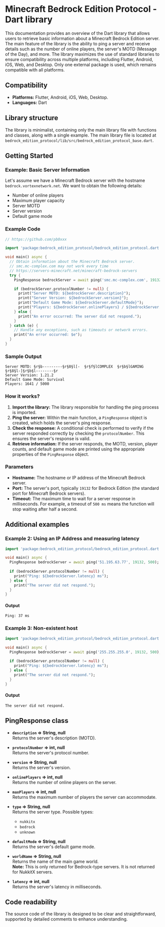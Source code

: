 # Minecraft Bedrock Edition Protocol - Dart library

This documentation provides an overview of the Dart library that allows users to retrieve basic information about a Minecraft Bedrock Edition server.
The main feature of the library is the ability to ping a server and receive details such as the number of online players, the server's MOTD (Message of the Day), and more.
The library maximizes the use of standard libraries to ensure compatibility across multiple platforms, including Flutter, Android, iOS, Web, and Desktop.
Only one external package is used, which remains compatible with all platforms.

## Compatibility

- **Platforms:** Flutter, Android, iOS, Web, Desktop.
- **Languages:** Dart

## Library structure

The library is minimalist, containing only the main library file with functions and classes, along with a single example.
The main library file is located at `bedrock_edition_protocol/lib/src/bedrock_edition_protocol_base.dart`.

## Getting Started

### Example: Basic Server Information

Let's assume we have a Minecraft Bedrock server with the hostname `bedrock.vortexnetwork.net`. We want to obtain the following details:

- Number of online players
- Maximum player capacity
- Server MOTD
- Server version
- Default game mode

### Example Code

```dart
// https://github.com/pb0xxx

import 'package:bedrock_edition_protocol/bedrock_edition_protocol.dart';

void main() async {
  // Obtain information about the Minecraft Bedrock server.
  // smc.mc-complex.com may not work every time
  // https://servers-minecraft.net/minecraft-bedrock-servers
  try {
    PingResponse bedrockServer = await ping('smc.mc-complex.com', 19132, 500);

    if (bedrockServer.protocolNumber != null) {
      print("Server MOTD: ${bedrockServer.description}");
      print("Server Version: ${bedrockServer.version}");
      print("Default Game Mode: ${bedrockServer.defaultMode}");
      print("Players: ${bedrockServer.onlinePlayers} / ${bedrockServer.maxPlayers}");
    } else {
      print("An error occurred: The server did not respond.");
    }
  } catch (e) {
    // Handle any exceptions, such as timeouts or network errors.
    print("An error occurred: $e");
  }
}
```

### Sample Output

```
Server MOTD: §r§b---------§r§8§l[-  §r§f§lCOMPLEX  §r§b§lGAMING  §r§8§l-]§r§b§l--------§r
Server Version: 1.21.2
Default Game Mode: Survival
Players: 1641 / 5000
```

### How it works?

1. **Import the library:** The library responsible for handling the ping process is imported.
2. **Ping the server:** Within the main function, a `PingResponse` object is created, which holds the server's ping response.
3. **Check the response:** A conditional check is performed to verify if the server responded correctly by checking the `protocolNumber`. This ensures the server's response is valid.
4. **Retrieve information:** If the server responds, the MOTD, version, player counts, and default game mode are printed using the appropriate properties of the `PingResponse` object.

### Parameters

- **Hostname:** The hostname or IP address of the Minecraft Bedrock server.
- **Port:** The server's port, typically `19132` for Bedrock Edition (the standard port for Minecraft Bedrock servers).
- **Timeout:** The maximum time to wait for a server response in milliseconds. For example, a timeout of `500 ms` means the function will stop waiting after half a second.

## Additional examples

### Example 2: Using an IP Address and measuring latency

```dart
import 'package:bedrock_edition_protocol/bedrock_edition_protocol.dart';

void main() async {
  PingResponse bedrockServer = await ping('51.195.63.77', 19132, 500); // Obtain server data.
  
  if (bedrockServer.protocolNumber != null) {
    print("Ping: ${bedrockServer.latency} ms");
  } else {
    print("The server did not respond.");
  }
}
```

#### Output

```
Ping: 37 ms
```

### Example 3: Non-existent host

```dart
import 'package:bedrock_edition_protocol/bedrock_edition_protocol.dart';

void main() async {
  PingResponse bedrockServer = await ping('255.255.255.0', 19132, 500); // Obtain server data.
  
  if (bedrockServer.protocolNumber != null) {
    print("Ping: ${bedrockServer.latency} ms");
  } else {
    print("The server did not respond.");
  }
}
```

#### Output

```
The server did not respond.
```

## PingResponse class

- **`description` ⇒ String, null**  
  Returns the server's description (MOTD).

- **`protocolNumber` ⇒ int, null**  
  Returns the server's protocol number.

- **`version` ⇒ String, null**  
  Returns the server's version.

- **`onlinePlayers` ⇒ int, null**  
  Returns the number of online players on the server.

- **`maxPlayers` ⇒ int, null**  
  Returns the maximum number of players the server can accommodate.

- **`type` ⇒ String, null**  
  Returns the server type. Possible types:
  - `nukkitx`
  - `bedrock`
  - `unknown`

- **`defaultMode` ⇒ String, null**  
  Returns the server's default game mode.

- **`worldName` ⇒ String, null**  
  Returns the name of the main game world.  
  **Note:** This is only returned for Bedrock-type servers. It is not returned for NukkitX servers.

- **`latency` ⇒ int, null**  
  Returns the server's latency in milliseconds.

## Code readability

The source code of the library is designed to be clear and straightforward, supported by detailed comments to enhance understanding.

